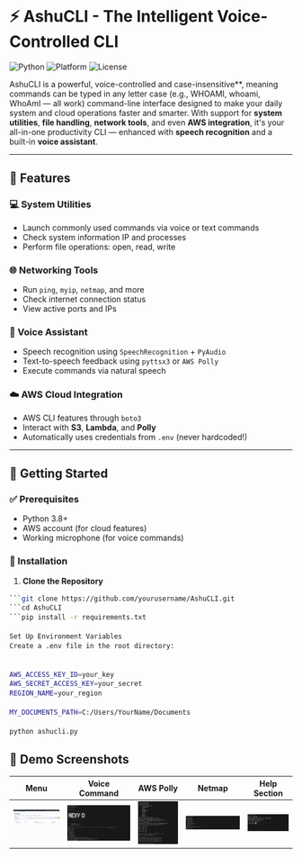 # ⚡ AshuCLI - The Intelligent Voice-Controlled CLI 

![Python](https://img.shields.io/badge/Python-3.10-blue?logo=python)
![Platform](https://img.shields.io/badge/Platform-Windows%20%7C%20Linux-lightgrey)
![License](https://img.shields.io/badge/License-MIT-green)

AshuCLI is a powerful, voice-controlled and case-insensitive**, meaning commands can be typed in any letter case (e.g., WHOAMI, whoami, WhoAmI — all work) command-line interface designed to make your daily system and cloud operations faster and smarter. With support for **system utilities**, **file handling**, **network tools**, and even **AWS integration**, it's your all-in-one productivity CLI — enhanced with **speech recognition** and a built-in **voice assistant**.

---

## 🎯 Features

### 💻 System Utilities
- Launch commonly used commands via voice or text commands
- Check system information IP and processes
- Perform file operations: open, read, write

### 🌐 Networking Tools
- Run `ping`, `myip`, `netmap`, and more
- Check internet connection status
- View active ports and IPs

### 🧠 Voice Assistant
- Speech recognition using `SpeechRecognition` + `PyAudio`
- Text-to-speech feedback using `pyttsx3` or `AWS Polly`
- Execute commands via natural speech

### ☁️ AWS Cloud Integration
- AWS CLI features through `boto3`
- Interact with **S3**, **Lambda**, and **Polly**
- Automatically uses credentials from `.env` (never hardcoded!)

---

## 🚀 Getting Started

### ✅ Prerequisites
- Python 3.8+
- AWS account (for cloud features)
- Working microphone (for voice commands)

### 🔧 Installation

1. **Clone the Repository**
```bash
```git clone https://github.com/yourusername/AshuCLI.git
```cd AshuCLI
```pip install -r requirements.txt

Set Up Environment Variables
Create a .env file in the root directory:


AWS_ACCESS_KEY_ID=your_key
AWS_SECRET_ACCESS_KEY=your_secret
REGION_NAME=your_region

MY_DOCUMENTS_PATH=C:/Users/YourName/Documents

python ashucli.py
```

## 📸 Demo Screenshots

| Menu | Voice Command | AWS Polly | Netmap | Help Section |
|------|---------------|-----------|--------|--------------|
| ![](screenshots/1.png) | ![](screenshots/2.png) | ![](screenshots/3.png) | ![](screenshots/4.png) | ![](screenshots/5.png) | ![](screenshots/6.png) |


